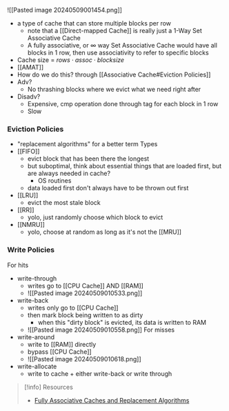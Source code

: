 ![[Pasted image 20240509001454.png]]
- a type of cache that can store multiple blocks per row
	- note that a [[Direct-mapped Cache]] is really just a 1-Way Set Associative Cache
	- A fully associative, or $\infty$ way Set Associative Cache would have all blocks in 1 row, then use associativity to refer to specific blocks
- Cache size = $rows\cdot assoc \cdot blocksize$
- [[AMAT]]
- How do we do this? through [[Associative Cache#Eviction Policies]]
- Adv? 
	- No thrashing blocks where we evict what we need right after
- Disadv? 
	- Expensive, cmp operation done through tag for each block in 1 row
	- Slow
### Eviction Policies
- "replacement algorithms" for a better term
Types
- [[FIFO]]
	- evict block that has been there the longest
	- but suboptimal, think about essential things that are loaded first, but are always needed in cache?
		- OS routines
	- data loaded first don't always have to be thrown out first
- [[LRU]]
	- evict the most stale block
- [[RR]]
	- yolo, just randomly choose which block to evict
- [[NMRU]]
	- yolo, choose at random as long as it's not the [[MRU]]

### Write Policies
For hits
- write-through
	- writes go to [[CPU Cache]] AND [[RAM]]
	- ![[Pasted image 20240509010533.png]]
- write-back
	- writes only go to [[CPU Cache]]
	- then mark block being written to as dirty
		- when this "dirty block" is evicted, its data is written to RAM
	- ![[Pasted image 20240509010558.png]]
For misses
- write-around
	- write to [[RAM]] directly
	- bypass [[CPU Cache]]
	- ![[Pasted image 20240509010618.png]]
- write-allocate
	- write to cache + either write-back or write through

> [!info] Resources
>- [ Fully Associative Caches and Replacement Algorithms](https://www.youtube.com/watch?v=A0vR-ks3hsQ)

